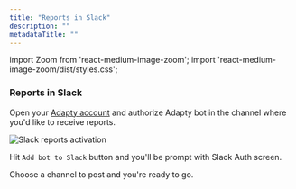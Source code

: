 ```yaml
---
title: "Reports in Slack"
description: ""
metadataTitle: ""
---
```


import Zoom from 'react-medium-image-zoom';
import 'react-medium-image-zoom/dist/styles.css';

### Reports in Slack

Open your [Adapty account](https://app.adapty.io/account) and authorize Adapty bot in the channel where you'd like to receive reports.

![Slack reports activation](https://adapty-docs-assets.s3.amazonaws.com/gitbook/image%20%2877%29.webp)

Hit `Add bot to Slack` button and you'll be prompt with Slack Auth screen. 

Choose a channel to post and you're ready to go.
